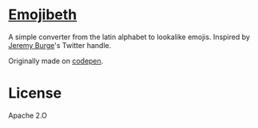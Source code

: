 # [Emojibeth](https://haroen.me/emojibeth)

A simple converter from the latin alphabet to lookalike emojis. Inspired by [Jeremy Burge](https://twitter.com/jeremyburge)'s Twitter handle.

Originally made on [codepen](http://codepen.io/Haroenv/pen/mEYGPq?editors=0010).

# License

Apache 2.O
